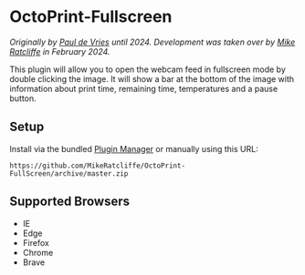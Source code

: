 # OctoPrint-Fullscreen

_Originally by [Paul de Vries](https://github.com/BillyBlaze) until 2024. Development was taken over by [Mike Ratcliffe](https://github.com/MikeRatcliffe) in February 2024._

This plugin will allow you to open the webcam feed in fullscreen mode by double clicking the image. It will show a bar at the bottom of the image with information about print time, remaining time, temperatures and a pause button.

## Setup

Install via the bundled [Plugin Manager](https://github.com/foosel/OctoPrint/wiki/Plugin:-Plugin-Manager)
or manually using this URL:

    https://github.com/MikeRatcliffe/OctoPrint-FullScreen/archive/master.zip

## Supported Browsers

- IE
- Edge
- Firefox
- Chrome
- Brave
